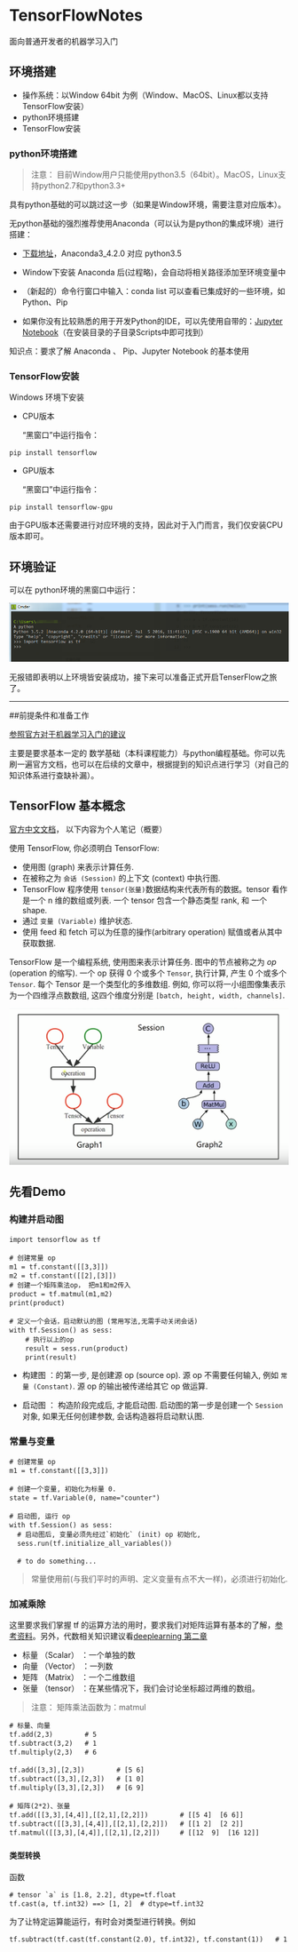# TensorFlowNotes
面向普通开发者的机器学习入门

## 环境搭建

- 操作系统：以Window 64bit 为例（Window、MacOS、Linux都以支持TensorFlow安装）
- python环境搭建
- TensorFlow安装

### python环境搭建

> 注意： 目前Window用户只能使用python3.5（64bit）。MacOS，Linux支持python2.7和python3.3+

具有python基础的可以跳过这一步（如果是Window环境，需要注意对应版本）。

无python基础的强烈推荐使用Anaconda（可以认为是python的集成环境）进行搭建：

- [下载地址](https://mirrors.tuna.tsinghua.edu.cn/help/anaconda/ )，Anaconda3_4.2.0 对应 python3.5

- Window下安装 Anaconda 后(过程略)，会自动将相关路径添加至环境变量中
- （新起的）命令行窗口中输入：conda list 可以查看已集成好的一些环境，如Python、Pip
- 如果你没有比较熟悉的用于开发Python的IDE，可以先使用自带的：[Jupyter Notebook](https://zhuanlan.zhihu.com/p/33105153)（在安装目录的子目录Scripts中即可找到）



知识点：要求了解 Anaconda 、 Pip、Jupyter Notebook 的基本使用



### TensorFlow安装

Windows 环境下安装

- CPU版本

  “黑窗口”中运行指令：

```
pip install tensorflow
```



- GPU版本

  “黑窗口”中运行指令：

```
pip install tensorflow-gpu
```



由于GPU版本还需要进行对应环境的支持，因此对于入门而言，我们仅安装CPU版本即可。



## 环境验证

可以在 python环境的黑窗口中运行：

![mark](https://github.com/0wiky0/TensorFlowNotes/blob/master/screenshot/1.png?raw=true)

无报错即表明以上环境皆安装成功，接下来可以准备正式开启TenserFlow之旅了。



---



##前提条件和准备工作

[参照官方对于机器学习入门的建议](https://developers.google.cn/machine-learning/crash-course/prereqs-and-prework)

主要是要求基本一定的 数学基础（本科课程能力）与python编程基础。你可以先刷一遍官方文档，也可以在后续的文章中，根据提到的知识点进行学习（对自己的知识体系进行查缺补漏）。



## TensorFlow 基本概念

[官方中文文档](http://wiki.jikexueyuan.com/project/tensorflow-zh/get_started/basic_usage.html)， 以下内容为个人笔记（概要）

使用 TensorFlow, 你必须明白 TensorFlow:

- 使用图 (graph) 来表示计算任务.
- 在被称之为 `会话 (Session)` 的上下文 (context) 中执行图.
- TensorFlow 程序使用 `tensor(张量)`数据结构来代表所有的数据。tensor 看作是一个 n 维的数组或列表. 一个 tensor 包含一个静态类型 rank, 和 一个 shape.
- 通过 `变量 (Variable)` 维护状态.
- 使用 feed 和 fetch 可以为任意的操作(arbitrary operation) 赋值或者从其中获取数据.



TensorFlow 是一个编程系统, 使用图来表示计算任务. 图中的节点被称之为 *op* (operation 的缩写). 一个 op 获得 0 个或多个 `Tensor`, 执行计算, 产生 0 个或多个 `Tensor`. 每个 Tensor 是一个类型化的多维数组. 例如, 你可以将一小组图像集表示为一个四维浮点数数组, 这四个维度分别是 `[batch, height, width, channels]`.

![mark](https://github.com/0wiky0/TensorFlowNotes/blob/master/screenshot/2.png?raw=true)



## 先看Demo

### 构建并启动图

```
import tensorflow as tf

# 创建常量 op
m1 = tf.constant([[3,3]])
m2 = tf.constant([[2],[3]])
# 创建一个矩阵乘法op， 把m1和m2传入
product = tf.matmul(m1,m2)
print(product)

# 定义一个会话，启动默认的图 (常用写法,无需手动关闭会话)
with tf.Session() as sess:
    # 执行以上的op
    result = sess.run(product)
    print(result)
```

- 构建图 ：的第一步, 是创建源 op (source op). 源 op 不需要任何输入, 例如 `常量 (Constant)`. 源 op 的输出被传递给其它 op 做运算.



- 启动图 ： 构造阶段完成后, 才能启动图. 启动图的第一步是创建一个 `Session` 对象, 如果无任何创建参数, 会话构造器将启动默认图.

### 常量与变量

```
# 创建常量 op
m1 = tf.constant([[3,3]])

# 创建一个变量, 初始化为标量 0.
state = tf.Variable(0, name="counter") 

# 启动图, 运行 op
with tf.Session() as sess:
  # 启动图后, 变量必须先经过`初始化` (init) op 初始化,
  sess.run(tf.initialize_all_variables())
  
  # to do something...
```



> 常量使用前(与我们平时的声明、定义变量有点不大一样)，必须进行初始化.



### 加减乘除

这里要求我们掌握 tf 的运算方法的用时，要求我们对矩阵运算有基本的了解，[参考资料](http://www2.edu-edu.com.cn/lesson_crs78/self/j_0022/soft/ch0605.html)。另外，代数相关知识建议看[deeplearning 第二章](https://github.com/exacity/deeplearningbook-chinese)

- 标量 （Scalar） ：一个单独的数
- 向量 （Vector） ：一列数
- 矩阵 （Matrix） ：一个二维数组
- 张量 （tensor） ：在某些情况下，我们会讨论坐标超过两维的数组。



> 注意： 矩阵乘法函数为：matmul

```
# 标量、向量
tf.add(2,3)        # 5
tf.subtract(3,2)   # 1
tf.multiply(2,3)   # 6

tf.add([3,3],[2,3])        # [5 6]
tf.subtract([3,3],[2,3])   # [1 0]
tf.multiply([3,3],[2,3])   # [6 9]

# 矩阵(2*2)、张量
tf.add([[3,3],[4,4]],[[2,1],[2,2]])        # [[5 4]  [6 6]]
tf.subtract([[3,3],[4,4]],[[2,1],[2,2]])   # [[1 2]  [2 2]]
tf.matmul([[3,3],[4,4]],[[2,1],[2,2]])     # [[12  9]  [16 12]]
```

### 

#### 类型转换

函数

```
# tensor `a` is [1.8, 2.2], dtype=tf.float
tf.cast(a, tf.int32) ==> [1, 2]  # dtype=tf.int32
```

为了让特定运算能运行，有时会对类型进行转换。例如

```
tf.subtract(tf.cast(tf.constant(2.0), tf.int32), tf.constant(1))   # 1
```









